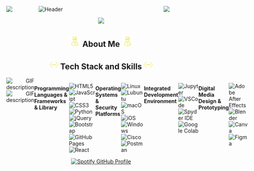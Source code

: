 ![Header](./banner.gif)
<img align="left" src="https://user-images.githubusercontent.com/65187002/144930161-2f783401-8d27-4fdf-a2f7-cc0ba32f1f1f.gif" width="17%" style="display:inline;"><img align="right" src="https://user-images.githubusercontent.com/65187002/144930161-2f783401-8d27-4fdf-a2f7-cc0ba32f1f1f.gif" width="17%" style="display:inline;">

<!--Intro Section--> 
<p align='center'>
<img src="https://readme-typing-svg.herokuapp.com?color=%FFFFFF&size=20&center=true&vCenter=true&width=500&height=80&font=Press+Start+2P&lines=Hello+There!;>>Fullstack+Developer👨🏾‍💻;>>Frontend+Developer🌐;>>Backend+Developer👾;%40dun_guantero">
</p>
<!--End--> 

<!--About Me-->       
<div align="center">
  <h2><img src="./man1.gif" height="30px" style="max-width:100%;"> About Me <img src="./man1.gif" height="30px" style="max-width:100%;"></h2>
</div>
<!--About Me End--> 

<!--Tech Stack and Skills-->       
<div align="center">
  <h2><img src="./code1.gif" height="25px" style="max-width:100%;"> Tech Stack and Skills <img src="./code1.gif" height="25px" style="max-width:100%;"></h2>
</div>

<div style="display: flex;">
  <div align="right" style="flex: 1;">
    <picture>
      <source media="(prefers-color-scheme: dark)" srcset="./Skills_Animation_Dark.gif">
      <source media="(prefers-color-scheme: light)" srcset="./Skills_Animation_White.gif">
      <img align="left" alt="GIF description" src="./Skills_Animation_White.gif">
    </picture>
    <picture>
      <img align="left" alt="GIF description" src="https://i.imgur.com/dBaSKWF.gif" height="100%" width="100%">
    </picture>
</div>
  
  #### Programming Languages & Frameworks & Library
  ![HTML5](https://img.shields.io/badge/HTML5-E34F26?style=for-the-badge&logo=html5&logoColor=white)
  ![JavaScript](https://img.shields.io/badge/JavaScript-323330?style=for-the-badge&logo=javascript&logoColor=F7DF1E)
  ![CSS3](https://img.shields.io/badge/CSS3-1572B6?style=for-the-badge&logo=css3&logoColor=white)
  ![Python](https://img.shields.io/badge/Python-FFD43B?style=for-the-badge&logo=python&logoColor=blue)
  ![jQuery](https://img.shields.io/badge/jQuery-0769AD?style=for-the-badge&logo=jquery&logoColor=white)
  ![Bootstrap](https://img.shields.io/badge/Bootstrap-563D7C?style=for-the-badge&logo=bootstrap&logoColor=whit)
  ![GitHub Pages](https://img.shields.io/badge/GitHub%20Pages-222222?style=for-the-badge&logo=GitHub%20Pages&logoColor=white)
  ![React](https://img.shields.io/badge/React-20232A?style=for-the-badge&logo=react&logoColor=61DAFB)
    
  #### Operating Systems & Security Platforms
  ![Linux](https://img.shields.io/badge/Linux-FCC624?style=for-the-badge&logo=linux&logoColor=black)
  ![Lubuntu](https://img.shields.io/badge/Lubuntu-0068C8?style=for-the-badge&logo=lubuntu&logoColor=white)
  ![macOS](https://img.shields.io/badge/mac%20os-000000?style=for-the-badge&logo=apple&logoColor=white)
  ![iOS](https://img.shields.io/badge/iOS-000000?style=for-the-badge&logo=ios&logoColor=white)
  ![Windows](https://img.shields.io/badge/Windows-0078D6?style=for-the-badge&logo=windows&logoColor=white)
  ![Cisco](https://img.shields.io/badge/CISCO-1BA0D7?style=for-the-badge&logo=cisco&logoColor=white)
  ![Postman](https://img.shields.io/badge/Postman-FF6C37?style=for-the-badge&logo=Postman&logoColor=white)
    
  #### Integrated Development Environment
  ![Jupyter](https://img.shields.io/badge/Jupyter-F37626.svg?&style=for-the-badge&logo=Jupyter&logoColor=white)
  ![VSCode](https://img.shields.io/badge/VSCode-0078D4?style=for-the-badge&logo=visual%20studio%20code&logoColor=white)
  ![Spyder IDE](https://img.shields.io/badge/Spyder%20Ide-FF0000?style=for-the-badge&logo=spyder%20ide&logoColor=white)
  ![Google Colab](https://img.shields.io/badge/Colab-F9AB00?style=for-the-badge&logo=googlecolab&color=525252)

  #### Digital Media Design & Prototyping
  ![Adobe After Effects](https://img.shields.io/badge/Adobe%20after%20effects-CF96FD?style=for-the-badge&logo=Adobe%20after%20effects&logoColor=393665)
  ![Blender](https://img.shields.io/badge/blender-%23F5792A.svg?style=for-the-badge&logo=blender&logoColor=white)
  ![Canva](https://img.shields.io/badge/Canva-%2300C4CC.svg?&style=for-the-badge&logo=Canva&logoColor=white)
  ![Figma](https://img.shields.io/badge/Figma-F24E1E?style=for-the-badge&logo=figma&logoColor=white)

</div>
<!--End of Tech Stack and Skills-->  

<div align="center">
  <a href="https://spotify-github-profile.kittinanx.com/api/view?uid=dunguantero&redirect=true">
    <img src="https://spotify-github-profile.kittinanx.com/api/view?uid=dunguantero&cover_image=true&theme=default&show_offline=true&background_color=121212&interchange=true&bar_color=660000&bar_color_cover=true" alt="Spotify GitHub Profile">
  </a>
</div>

